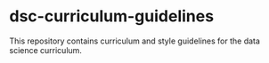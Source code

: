 # dsc-curriculum-guidelines

This repository contains curriculum and style guidelines for the data science curriculum.

